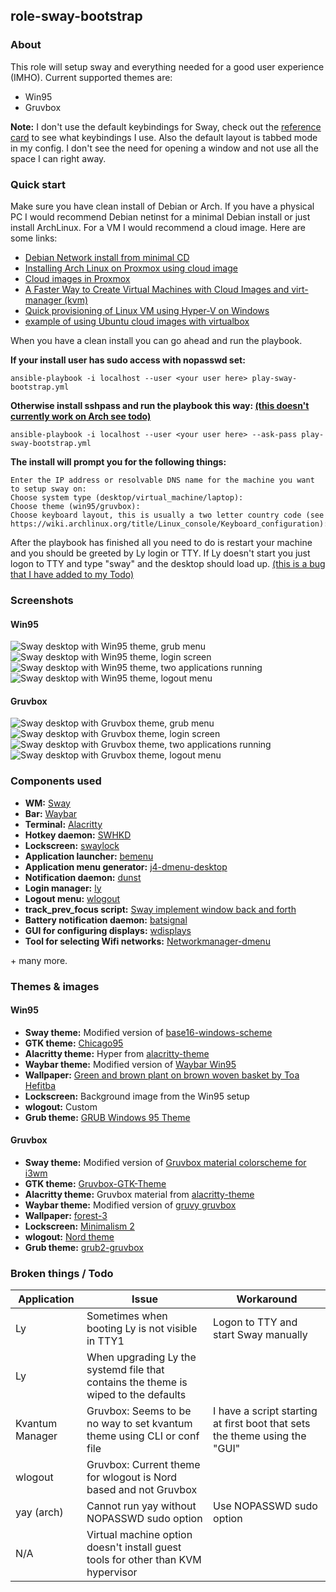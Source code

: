 ## role-sway-bootstrap 
### About  
This role will setup sway and everything needed for a good user experience (IMHO). Current supported themes are:  
* Win95
* Gruvbox

**Note:** I don't use the default keybindings for Sway, check out the [reference card](https://cluelesstechnologist.github.io/setup-desktop-environment/role-sway-bootstrap/files/help/sway%20-%20Reference%20Card.html) to see what keybindings I use. Also the default layout is tabbed mode in my config. I don't see the need for opening a window and not use all the space I can right away. 
### Quick start  
Make sure you have clean install of Debian or Arch. If you have a physical PC I would recommend Debian netinst for a minimal Debian install or just install ArchLinux. For a VM I would recommend a cloud image. Here are some links:  
* [Debian Network install from minimal CD](https://www.debian.org/CD/netinst/)
* [Installing Arch Linux on Proxmox using cloud image](https://wiki.archlinux.org/title/Arch_Linux_on_a_VPS#Proxmox)
* [Cloud images in Proxmox](https://gist.github.com/chriswayg/b6421dcc69cb3b7e41f2998f1150e1df)
* [A Faster Way to Create Virtual Machines with Cloud Images and virt-manager (kvm)](https://codeofconnor.com/a-faster-way-to-create-virtual-machines-with-cloud-images-and-virt-manager/)
* [Quick provisioning of Linux VM using Hyper-V on Windows](https://github.com/schtritoff/hyperv-vm-provisioning)
* [example of using Ubuntu cloud images with virtualbox](https://gist.github.com/smoser/6066204)  

When you have a clean install you can go ahead and run the playbook.  

**If your install user has sudo access with nopasswd set:**  
```
ansible-playbook -i localhost --user <your user here> play-sway-bootstrap.yml
```
**Otherwise install sshpass and run the playbook this way: [(this doesn't currently work on Arch see todo)](#broken-things--todo)**
```
ansible-playbook -i localhost --user <your user here> --ask-pass play-sway-bootstrap.yml
``` 
**The install will prompt you for the following things:**    
```
Enter the IP address or resolvable DNS name for the machine you want to setup sway on:  
Choose system type (desktop/virtual_machine/laptop):  
Choose theme (win95/gruvbox):  
Choose keyboard layout, this is usually a two letter country code (see https://wiki.archlinux.org/title/Linux_console/Keyboard_configuration):  
```  

After the playbook has finished all you need to do is restart your machine and you should be greeted by Ly login or TTY. If Ly doesn't start you just logon to TTY and type "sway" and the desktop should load up. [(this is a bug that I have added to my Todo)](#broken-things--todo)
### Screenshots
#### Win95
![Sway desktop with Win95 theme, grub menu](/screenshots/win95/win95_grub.jpg "Sway - Grub Win95 theme")
![Sway desktop with Win95 theme, login screen](/screenshots/win95/win95_ly_prompt.jpg "Sway - Ly Win95 theme")
![Sway desktop with Win95 theme, two applications running](/screenshots/win95/win95_desktop.jpg "Sway - Win95 theme desktop")
![Sway desktop with Win95 theme, logout menu](/screenshots/win95/win95_logout.jpg "Sway - Win95 theme logout menu")
#### Gruvbox
![Sway desktop with Gruvbox theme, grub menu](/screenshots/gruvbox/gruvbox_grub.jpg "Sway - Grub Gruvbox theme")
![Sway desktop with Gruvbox theme, login screen](/screenshots/gruvbox/gruvbox_ly.jpg "Sway - Ly Gruvbox theme")
![Sway desktop with Gruvbox theme, two applications running](/screenshots/gruvbox/gruvbox_desktop.jpg "Sway - Gruvbox theme desktop")
![Sway desktop with Gruvbox theme, logout menu](/screenshots/gruvbox/gruvbox_logout.jpg "Sway - Gruvbox theme logout menu")
### Components used  
* **WM:** [Sway](https://swaywm.org)
* **Bar:** [Waybar](https://github.com/Alexays/Waybar)
* **Terminal:** [Alacritty](https://alacritty.org/)
* **Hotkey daemon:** [SWHKD](https://git.sr.ht/~shinyzenith/swhkd)
* **Lockscreen:** [swaylock](https://github.com/swaywm/swaylock)
* **Application launcher:** [bemenu](https://github.com/Cloudef/bemenu)
* **Application menu generator:** [j4-dmenu-desktop](https://github.com/enkore/j4-dmenu-desktop)
* **Notification daemon:** [dunst](https://dunst-project.org/)
* **Login manager:** [ly](https://github.com/fairyglade/ly)
* **Logout menu:** [wlogout](https://github.com/ArtsyMacaw/wlogout)
* **track_prev_focus script:** [Sway implement window back and forth](https://www.reddit.com/r/swaywm/comments/etpjix/i_created_a_script_to_implement_window_back_and/?utm_source=share&utm_medium=web2x&context=3)
* **Battery notification daemon:** [batsignal](https://github.com/electrickite/batsignal)
* **GUI for configuring displays:** [wdisplays](https://github.com/artizirk/wdisplays)
* **Tool for selecting Wifi networks:** [Networkmanager-dmenu](https://github.com/firecat53/networkmanager-dmenu)

\+ many more.
### Themes & images
#### Win95 
* **Sway theme:** Modified version of [base16-windows-scheme](https://github.com/funguscolander/base16-windows-scheme)
* **GTK theme:** [Chicago95](https://github.com/grassmunk/Chicago95)
* **Alacritty theme:** Hyper from [alacritty-theme](https://github.com/alacritty/alacritty-theme)
* **Waybar theme:** Modified version of [Waybar Win95](https://www.reddit.com/r/unixporn/comments/18af8fv/sway_waybar_my_windows95_inspired_theme)
* **Wallpaper:** [Green and brown plant on brown woven basket by Toa Hefitba](https://unsplash.com/photos/green-and-brown-plant-on-brown-woven-basket-p6GQoZHw_TI)
* **Lockscreen:** Background image from the Win95 setup
* **wlogout:** Custom
* **Grub theme:** [GRUB Windows 95 Theme](https://github.com/a1ive/grub-theme-win95)
#### Gruvbox  
* **Sway theme:** Modified version of [Gruvbox material colorscheme for i3wm](https://gist.github.com/Cardoso1994/80641d652a4adcf6c8f718ebc3770ab9)
* **GTK theme:** [Gruvbox-GTK-Theme](https://github.com/Fausto-Korpsvart/Gruvbox-GTK-Theme)
* **Alacritty theme:** Gruvbox material from [alacritty-theme](https://github.com/alacritty/alacritty-theme)
* **Waybar theme:** Modified version of [gruvy gruvbox](https://www.reddit.com/r/unixporn/comments/rhi6m6/sway_wayland_with_gruvy_gruvbox)
* **Wallpaper:** [forest-3](https://gruvbox-wallpapers.pages.dev/wallpapers/irl)
* **Lockscreen:** [Minimalism 2](https://hdqwalls.com/minimalism-2-wallpaper)
* **wlogout:** [Nord theme](https://gist.github.com/exdeniz/dea6b4817b8d35cecb8f21a13c6e7aa6)
* **Grub theme:** [grub2-gruvbox](https://git.fs.lmu.de/adnan/grub2-gruvbox/-/tree/master)
### Broken things / Todo
| Application     | Issue                                                                               | Workaround                                                                 |
|-----------------|-------------------------------------------------------------------------------------|----------------------------------------------------------------------------|
| Ly              | Sometimes when booting Ly is not visible in TTY1                                    | Logon to TTY and start Sway manually                                       |
| Ly              | When upgrading Ly the systemd file that contains the theme is wiped to the defaults |                                                                            |
| Kvantum Manager | Gruvbox: Seems to be no way to set kvantum theme using CLI or conf file             | I have a script starting at first boot that sets the theme using the "GUI" |
| wlogout         | Gruvbox: Current theme for wlogout is Nord based and not Gruvbox                    |                                                                            |
| yay (arch)      | Cannot run yay without NOPASSWD sudo option                                         | Use NOPASSWD sudo option                                                   |
| N/A             | Virtual machine option doesn't install guest tools for other than KVM hypervisor    |                                                                            |
